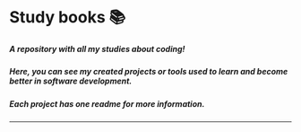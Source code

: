 # Study books :books:
##### *A repository with all my studies about coding!*
##### *Here, you can see my created projects or tools used to learn and become better in software development.*
##### *Each project has one readme for more information.*
______________________________________
